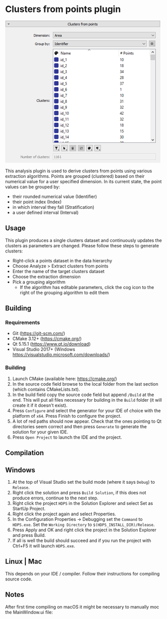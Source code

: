 # Clusters from points plugin
![Screenshot of the clusters from points plugin user interface](res/images/screenshot.png)

This analysis plugin is used to derive clusters from points using various extraction algorithms. Points are grouped (clustered) based on their numerical value for a user specified dimension. In its current state, the point values can be grouped by:
  - their rounded numerical value (Identifier)
  - their point index (Index)
  - in which interval they fall (Stratification)
  - a user defined interval (Interval)

## Usage
This plugin produces a single clusters dataset and continuously updates the clusters as parameters are changed. Please follow these steps to generate clusters:
- Right-click a points dataset in the data hierarchy
- Choose Analyze > Extract clusters from points
- Enter the name of the target clusters dataset
- Choose the extraction dimension
- Pick a grouping algorithm
  - If the algorithm has editable parameters, click the cog icon to the right of the grouping algorithm to edit them

## Building
### Requirements
* Git (https://git-scm.com/)
* CMake 3.12+ (https://cmake.org/)
* Qt 5.15.1 (https://www.qt.io/download)
* Visual Studio 2017+ (Windows https://visualstudio.microsoft.com/downloads/)

### Building
1. Launch CMake (available here: https://cmake.org/)
2. In the source code field browse to the local folder from the last section (which contains CMakeLists.txt).
3. In the build field copy the source code field but append `/Build` at the end. This will put all files necessary for building in the `Build` folder (it will create it if it doesn't exist).
4. Press `Configure` and select the generator for your IDE of choice with the platform of `x64`. Press Finish to configure the project.
5. A lot of red paths should now appear. Check that the ones pointing to Qt directories seem correct and then press `Generate` to generate the solution for your given IDE.
6. Press `Open Project` to launch the IDE and the project.

## Compilation

## Windows
1. At the top of Visual Studio set the build mode (where it says `Debug`) to `Release`.
2. Right click the solution and press `Build Solution`, if this does not produce errors, continue to the next step.
2. Right click the project `HDPS` in the Solution Explorer and select Set as StartUp Project.
3. Right click the project again and select Properties.
4. In the Configuration Properties -> Debugging set the `Command` to `HDPS.exe`. Set the `Working Directory` to `$(HDPS_INSTALL_DIR)/Release`.
5. Press Apply and OK and right click the project in the Solution Explorer and press Build.
6. If all is well the build should succeed and if you run the project with Ctrl+F5 it will launch `HDPS.exe`.

## Linux | Mac
This depends on your IDE / compiler. Follow their instructions for compiling source code.

## Notes
After first time compiling on macOS it might be necessary to manually moc the MainWindow.ui file:
